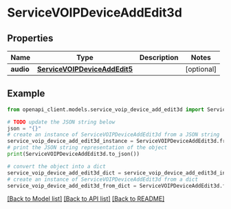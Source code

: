 # ServiceVOIPDeviceAddEdit3d


## Properties

Name | Type | Description | Notes
------------ | ------------- | ------------- | -------------
**audio** | [**ServiceVOIPDeviceAddEdit5**](ServiceVOIPDeviceAddEdit5.md) |  | [optional] 

## Example

```python
from openapi_client.models.service_voip_device_add_edit3d import ServiceVOIPDeviceAddEdit3d

# TODO update the JSON string below
json = "{}"
# create an instance of ServiceVOIPDeviceAddEdit3d from a JSON string
service_voip_device_add_edit3d_instance = ServiceVOIPDeviceAddEdit3d.from_json(json)
# print the JSON string representation of the object
print(ServiceVOIPDeviceAddEdit3d.to_json())

# convert the object into a dict
service_voip_device_add_edit3d_dict = service_voip_device_add_edit3d_instance.to_dict()
# create an instance of ServiceVOIPDeviceAddEdit3d from a dict
service_voip_device_add_edit3d_from_dict = ServiceVOIPDeviceAddEdit3d.from_dict(service_voip_device_add_edit3d_dict)
```
[[Back to Model list]](../README.md#documentation-for-models) [[Back to API list]](../README.md#documentation-for-api-endpoints) [[Back to README]](../README.md)


